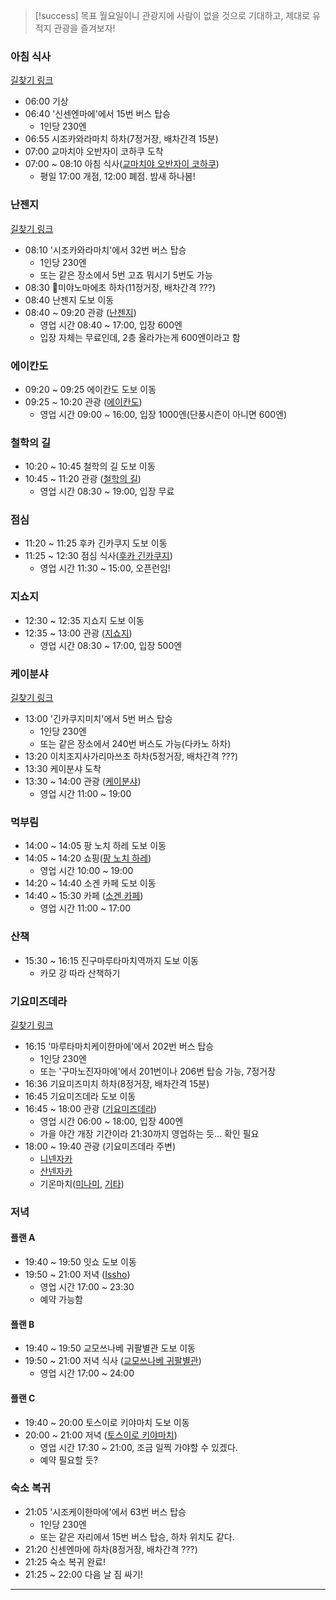 > [!success] 목표
> 월요일이니 관광지에 사람이 없을 것으로 기대하고, 제대로 유적지 관광을 즐겨보자!
### 아침 식사
[길찾기 링크](https://maps.app.goo.gl/jVauaKchko6i8yCs8)
- 06:00 기상
- 06:40 '신센엔마에'에서 15번 버스 탑승
	- 1인당 230엔
- 06:55 시조카와라마치 하차(7정거장, 배차간격 15분)
- 07:00 교마치야 오반자이 코하쿠 도착
- 07:00 ~ 08:10 아침 식사([교마치야 오반자이 코하쿠](https://www.google.co.kr/maps/place/%EA%B5%90%EB%A7%88%EC%B9%98%EC%95%BC+%EC%98%A4%EB%B0%98%EC%9E%90%EC%9D%B4+%EC%BD%94%ED%95%98%EC%BF%A0/@35.0088194,135.7658741,15.56z/data=!3m1!5s0x60010894bf6227e3:0x88a4eb601acf8b3b!4m10!1m3!11m2!2skewB0rOOSW2wSz7VayM9cg!3e3!3m5!1s0x60010894bf88bc99:0x6ec167ecdb23250d!8m2!3d35.0064882!4d135.7700753!16s%2Fg%2F11fy7ckh45?entry=ttu&g_ep=EgoyMDI0MTEwNS4wIKXMDSoASAFQAw%3D%3D))
	- 평일 17:00 개점, 12:00 폐점. 밤새 하나봄!
### 난젠지
[길찾기 링크](https://maps.app.goo.gl/9PuvQKzJjwens3XX9)
- 08:10 '시조카와라마치'에서 32번 버스 탑승
	- 1인당 230엔
	- 또는 같은 장소에서 5번 고죠 뭐시기 5번도 가능
- 08:30 미야노마에초 하차(11정거장, 배차간격 ???)
- 08:40 난젠지 도보 이동
- 08:40 ~ 09:20 관광 ([난젠지](<https://www.google.co.kr/maps/place/%EB%82%9C%EC%A0%A0%EC%A7%80(%EB%82%A8%EC%84%A0%EC%82%AC)/@35.0114138,135.7919092,17z/data=!3m1!4b1!4m6!3m5!1s0x600109217397fbfd:0x38b339a4c7e7004d!8m2!3d35.0114138!4d135.7944841!16zL20vMDM4c2h6?hl=ko&entry=ttu&g_ep=EgoyMDI0MTEwNS4wIKXMDSoASAFQAw%3D%3D>))
	- 영업 시간 08:40 ~ 17:00, 입장 600엔
	- 입장 자체는 무료인데, 2층 올라가는게 600엔이라고 함
### 에이칸도
- 09:20 ~ 09:25 에이칸도 도보 이동
- 09:25 ~ 10:20 관광 ([에이칸도](https://www.google.co.kr/maps/place/%EC%97%90%EC%9D%B4%EC%B9%B8%EB%8F%84/@35.0114138,135.7919092,17z/data=!4m10!1m2!2m1!1z7JeQ7J207Lm464-E!3m6!1s0x60010918b2b38d17:0x1c9705a093b0ad54!8m2!3d35.0145812!4d135.7943607!15sCgzsl5DsnbTsubjrj4RaECIO7JeQ7J20IOy5uCDrj4SSAQ9idWRkaGlzdF90ZW1wbGXgAQA!16s%2Fm%2F0285m65?hl=ko&entry=ttu&g_ep=EgoyMDI0MTEwNS4wIKXMDSoASAFQAw%3D%3D))
	- 영업 시간 09:00 ~ 16:00, 입장 1000엔(단풍시즌이 아니면 600엔)
### 철학의 길
- 10:20 ~ 10:45 철학의 길 도보 이동
- 10:45 ~ 11:20 관광 ([철학의 길](https://www.google.co.kr/maps/place/%EC%B2%A0%ED%95%99%EC%9D%98+%EA%B8%B8/@35.0266193,135.7905861,17z/data=!3m1!4b1!4m6!3m5!1s0x60010908ae94f057:0x917af331a75280f4!8m2!3d35.0266194!4d135.795457!16s%2Fg%2F11n065ssgc?hl=ko&entry=ttu&g_ep=EgoyMDI0MTEwNS4wIKXMDSoASAFQAw%3D%3D))
	- 영업 시간 08:30 ~ 19:00, 입장 무료
### 점심
- 11:20 ~ 11:25 후카 긴카쿠지 도보 이동
- 11:25 ~ 12:30 점심 식사([후카 긴카쿠지](https://www.google.co.kr/maps/place/%ED%9B%84%EC%B9%B4+%EA%B8%B4%EC%B9%B4%EC%BF%A0%EC%A7%80/@35.0277665,135.7942465,17z/data=!3m1!4b1!4m6!3m5!1s0x6001090430e3b1fb:0x6290928826b81fad!8m2!3d35.0277665!4d135.7968214!16s%2Fg%2F12ht0d6lh?hl=ko&entry=ttu&g_ep=EgoyMDI0MTEwNS4wIKXMDSoASAFQAw%3D%3D))
	- 영업 시간 11:30 ~ 15:00, 오픈런임!
### 지쇼지
- 12:30 ~ 12:35 지쇼지 도보 이동
- 12:35 ~ 13:00 관광 ([지쇼지](https://www.google.co.kr/maps/place/%EC%9D%BC%EB%B3%B8+%EA%B5%90%ED%86%A0%EB%B6%80+%EA%B5%90%ED%86%A0%EC%8B%9C+%EC%82%AC%EC%BF%84%EA%B5%AC+%EA%B8%B4%EC%B9%B4%EC%BF%A0%EC%A7%80%EC%B4%88+2+%EC%A7%80%EC%87%BC%EC%A7%80/@35.0277665,135.7942465,17z/data=!4m5!3m4!1s0x600109050b426fe1:0x258aca1ce888abc9!8m2!3d35.0270213!4d135.7982058?hl=ko&entry=ttu&g_ep=EgoyMDI0MTEwNS4wIKXMDSoASAFQAw%3D%3D))
	- 영업 시간 08:30 ~ 17:00, 입장 500엔
### 케이분샤
[길찾기 링크](https://maps.app.goo.gl/AzRJzp7wiRVqdkd26)
- 13:00 '긴카쿠지미치'에서 5번 버스 탑승
	- 1인당 230엔
	- 또는 같은 장소에서 240번 버스도 가능(다카노 하차)
- 13:20 이치조지사가리마쓰초 하차(5정거장, 배차간격 ???)
- 13:30 케이분샤 도착
- 13:30 ~ 14:00 관광 ([케이분샤](https://www.google.co.kr/maps/place/%EC%BC%80%EC%9D%B4%EB%B6%84%EC%83%A4+%EC%9D%B4%EC%B9%98%EC%A1%B0%EC%A7%80%EC%A0%90/@35.0439648,135.7823345,17z/data=!3m1!4b1!4m6!3m5!1s0x600108498ef71153:0x599da6e2b839868c!8m2!3d35.0439648!4d135.7849094!16s%2Fg%2F1ttywn0r?hl=ko&entry=ttu&g_ep=EgoyMDI0MTEwNS4wIKXMDSoASAFQAw%3D%3D))
	- 영업 시간 11:00 ~ 19:00
### 먹부림
- 14:00 ~ 14:05 팡 노치 하레 도보 이동
- 14:05 ~ 14:20 쇼핑([팡 노치 하레](https://www.google.co.kr/maps/place/Pan+nochi+Hare/@35.0440781,135.7843294,17z/data=!3m1!4b1!4m6!3m5!1s0x6001084bb3218b93:0x237e01c31647cb6b!8m2!3d35.0440781!4d135.7869043!16s%2Fg%2F11ckrzvxg5?hl=ko&entry=ttu&g_ep=EgoyMDI0MTEwNS4wIKXMDSoASAFQAw%3D%3D))
	- 영업 시간 10:00 ~ 19:00
- 14:20 ~ 14:40 소겐 카페 도보 이동
- 14:40 ~ 15:30 카페 ([소겐 카페](https://www.google.co.kr/maps/place/%EC%86%8C%EA%B2%90+%EC%B9%B4%ED%8E%98/@35.0416052,135.7790489,15z/data=!4m19!1m9!2m8!1z7KO867OAIOy5tO2OmA!3m6!1z7KO867OAIOy5tO2OmA!2z7LyA7J2067aE7IOkIOydtOy5mOyhsOyngOygkCDvvJHvvJAgSWNoaWpvamkgSGFyYWl0b25vY2hvLCBTYWt5byBXYXJkLCBLeW90bywgNjA2LTgxODQg7J2867O4!3s0x600108498ef71153:0x599da6e2b839868c!4m2!1d135.7849095!2d35.0439746!3m8!1s0x600109ace1a6e87b:0x823754b9dc69b353!8m2!3d35.0371914!4d135.791476!9m1!1b1!15sCg3so7zrs4Ag7Lm07Y6YWggiBuy5tO2OmJIBBGNhZmXgAQA!16s%2Fg%2F1tjdg2qh?hl=ko&entry=ttu&g_ep=EgoyMDI0MTEwNS4wIKXMDSoASAFQAw%3D%3D))
	- 영업 시간 11:00 ~ 17:00
### 산책
- 15:30 ~ 16:15 진구마루타마치역까지 도보 이동
	- 카모 강 따라 산책하기
### 기요미즈데라
[길찾기 링크](https://maps.app.goo.gl/fqcZ266DoFkQiHcN8)
- 16:15 '마루타마치케이한마에'에서 202번 버스 탑승
	- 1인당 230엔
	- 또는 '구마노진자마에'에서 201번이나 206번 탑승 가능, 7정거장
- 16:36 기요미즈미치 하차(8정거장, 배차간격 15분)
- 16:45 기요미즈데라 도보 이동
- 16:45 ~ 18:00 관광 ([기요미즈데라](https://www.google.co.kr/maps/place/%EA%B8%B0%EC%9A%94%EB%AF%B8%EC%A6%88%EB%8D%B0%EB%9D%BC/@35.0067015,135.7556446,14z/data=!4m6!3m5!1s0x600108d385dcfb07:0x62af658650c434ba!8m2!3d34.9946662!4d135.784661!16zL20vMDJ5bjNn?entry=ttu&g_ep=EgoyMDI0MTEwNi4wIKXMDSoASAFQAw%3D%3D))
	- 영업 시간 06:00 ~ 18:00, 입장 400엔
	- 가을 야간 개장 기간이라 21:30까지 영업하는 듯... 확인 필요
- 18:00 ~ 19:40 관광 (기요미즈데라 주변)
	- [니넨자카](https://www.google.co.kr/maps/place/%EB%8B%88%EB%84%A8%EC%9E%90%EC%B9%B4/@34.999614,135.7593758,14z/data=!4m6!3m5!1s0x600108d018ab0c97:0xe6ae59775061be35!8m2!3d34.9981744!4d135.7808578!16s%2Fg%2F11bw3d1ng5?entry=ttu&g_ep=EgoyMDI0MTEwNi4wIKXMDSoASAFQAw%3D%3D)
	- [산넨자카](https://www.google.co.kr/maps/place/%EC%82%B0%EB%84%A8%EC%9E%90%EC%B9%B4/@34.9973206,135.7709128,15z/data=!4m10!1m2!2m1!1z7IKw64So7J6Q7Lm0!3m6!1s0x60010879a219f8af:0xa3504d2600725c07!8m2!3d34.9966644!4d135.781008!15sCgzsgrDrhKjsnpDsubRaDyIN7IKw64SoIOyekOy5tJIBEnRvdXJpc3RfYXR0cmFjdGlvbuABAA!16s%2Fg%2F122sxfrm?entry=ttu&g_ep=EgoyMDI0MTEwNi4wIKXMDSoASAFQAw%3D%3D)
	- 기온마치([미나미](https://www.google.co.kr/maps/place/%EC%9D%BC%EB%B3%B8+%E3%80%92605-0074+%EA%B5%90%ED%86%A0%EB%B6%80+%EA%B5%90%ED%86%A0%EC%8B%9C+%ED%9E%88%EA%B0%80%EC%8B%9C%EC%95%BC%EB%A7%88%EA%B5%AC+%EA%B8%B0%EC%98%A8%EB%A7%88%EC%B9%98+%EB%AF%B8%EB%82%98%EB%AF%B8%EA%B0%80%EC%99%80/@35.0023366,135.7666003,15z/data=!3m1!4b1!4m6!3m5!1s0x600108c3ed7cdfa9:0x56dc09338e838d5f!8m2!3d35.0026835!4d135.7752039!16s%2Fg%2F1pxymmmnt?entry=ttu&g_ep=EgoyMDI0MTEwNi4wIKXMDSoASAFQAw%3D%3D), [기타](https://www.google.co.kr/maps/place/%EC%9D%BC%EB%B3%B8+%E3%80%92605-0073+%EA%B5%90%ED%86%A0%EB%B6%80+%EA%B5%90%ED%86%A0%EC%8B%9C+%ED%9E%88%EA%B0%80%EC%8B%9C%EC%95%BC%EB%A7%88%EA%B5%AC+%EA%B8%B0%EC%98%A8%EB%A7%88%EC%B9%98+%EA%B8%B0%ED%83%80%EA%B0%80%EC%99%80/@35.0023366,135.7666003,15z/data=!4m6!3m5!1s0x600108c234fda55d:0x8cc8b6894edbe342!8m2!3d35.0041809!4d135.7778706!16s%2Fg%2F1pxy_k6nc?entry=ttu&g_ep=EgoyMDI0MTEwNi4wIKXMDSoASAFQAw%3D%3D))
### 저녁
#### 플랜 A
- 19:40 ~ 19:50 잇쇼 도보 이동
- 19:50 ~ 21:00 저녁 ([Issho](https://www.google.com/maps/place/Issho/@35.0032037,135.7703616,17z/data=!4m15!1m8!3m7!1s0x600109bdddb17435:0xb56f492e4bebdc6c!2sIssho!8m2!3d35.0032037!4d135.7703616!10e2!16s%2Fg%2F11sx2011qz!3m5!1s0x600109bdddb17435:0xb56f492e4bebdc6c!8m2!3d35.0032037!4d135.7703616!16s%2Fg%2F11sx2011qz?entry=ttu&g_ep=EgoyMDI0MTEwNi4wIKXMDSoASAFQAw%3D%3D))
	- 영업 시간 17:00 ~ 23:30
	- 예약 가능함
#### 플랜 B
- 19:40 ~ 19:50 교모쓰나베 귀팔별관 도보 이동
- 19:50 ~ 21:00 저녁 식사 ([교모쓰나베 귀팔별관](https://www.google.co.kr/maps/place/%ED%8F%B0%ED%86%A0%EC%A0%95+%EA%B5%90%EB%AA%A8%EC%93%B0%EB%82%98%EB%B2%A0+%EA%B7%80%ED%8C%94%EB%B3%84%EA%B4%80/@35.0161202,135.7520008,14z/data=!4m6!3m5!1s0x600108935490aae9:0x86d5e526e62d47ca!8m2!3d35.0052919!4d135.7709269!16s%2Fg%2F1v26l_pb?entry=ttu&g_ep=EgoyMDI0MTEwNi4wIKXMDSoASAFQAw%3D%3D))
	- 영업 시간 17:00 ~ 24:00
#### 플랜 C
- 19:40 ~ 20:00 토스이로 키야마치 도보 이동
- 20:00 ~ 21:00 저녁 ([토스이로 키야마치](https://www.google.co.kr/maps/place/%ED%86%A0%EC%8A%A4%EC%9D%B4%EB%A1%9C+%ED%82%A4%EC%95%BC%EB%A7%88%EC%B9%98%EB%B3%B8%EC%A0%90/@35.0161202,135.7520008,14z/data=!4m6!3m5!1s0x600108ed2aa3a791:0x3ede7f29f4a954e8!8m2!3d35.0102866!4d135.7711163!16s%2Fg%2F1vk6z3hy?entry=ttu&g_ep=EgoyMDI0MTEwNi4wIKXMDSoASAFQAw%3D%3D))
	- 영업 시간 17:30 ~ 21:00, 조금 일찍 가야할 수 있겠다.
	- 예약 필요할 듯?
### 숙소 복귀
- 21:05 '시조케이한마에'에서 63번 버스 탑승
	- 1인당 230엔
	- 또는 같은 자리에서 15번 버스 탑승, 하차 위치도 같다.
- 21:20 신센엔마에 하차(8정거장, 배차간격 ???)
- 21:25 숙소 복귀 완료!
- 21:25 ~ 22:00 다음 날 짐 싸기!
---
